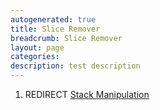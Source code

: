 ```yaml
---
autogenerated: true
title: Slice Remover
breadcrumb: Slice Remover
layout: page
categories: 
description: test description
---
```


1.  REDIRECT [Stack Manipulation](Stack_Manipulation )

